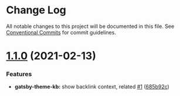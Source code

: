 # Change Log

All notable changes to this project will be documented in this file.
See [Conventional Commits](https://conventionalcommits.org) for commit guidelines.

# [1.1.0](https://github.com/hikerpig/gatsby-project-kb/compare/demo@1.0.3...demo@1.1.0) (2021-02-13)


### Features

* **gatsby-theme-kb:** show backlink context, related [#1](https://github.com/hikerpig/gatsby-project-kb/issues/1) ([685b92c](https://github.com/hikerpig/gatsby-project-kb/commit/685b92c3970116cc593581f52ecc6e0b66b0c146))
